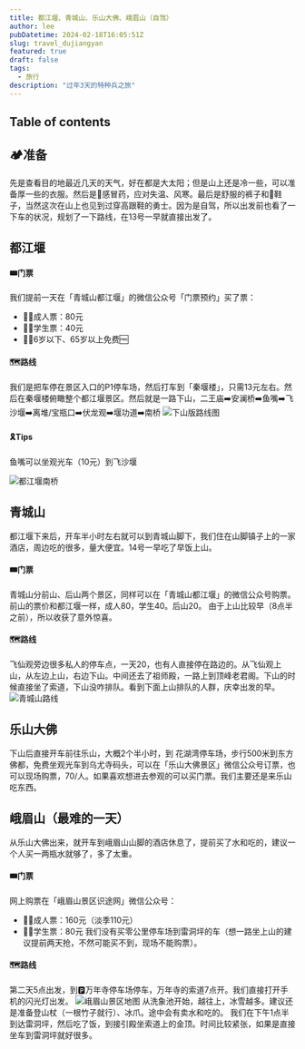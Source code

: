 ```yaml
---
title: 都江堰、青城山、乐山大佛、峨眉山（自驾）
author: lee
pubDatetime: 2024-02-18T16:05:51Z
slug: travel_dujiangyan
featured: true
draft: false
tags:
  - 旅行
description: "过年3天的特种兵之旅"
---
```

## Table of contents

## 🏕️准备
先是查看目的地最近几天的天气，好在都是大太阳；但是山上还是冷一些，可以准备厚一些的衣服。然后是💊感冒药，应对失温、风寒。最后是舒服的裤子和🥾鞋子，当然这次在山上也见到过穿高跟鞋的勇士。因为是自驾，所以出发前也看了一下车的状况，规划了一下路线，在13号一早就直接出发了。

## 都江堰
#### 🎟️门票
我们提前一天在「青城山都江堰」的微信公众号「门票预约」买了票：
- 👨‍🦱成人票：80元
- 🧑‍🎓学生票：40元
- 👼🧓6岁以下、65岁以上免费🆓
#### 🗺️路线
我们是把车停在景区入口的P1停车场，然后打车到「秦堰楼」，只需13元左右。然后在秦堰楼俯瞰整个都江堰景区。然后就是一路下山，二王庙➡️安澜桥➡️鱼嘴➡️飞沙堰➡️离堆/宝瓶口➡️伏龙观➡️堰功道➡️南桥
![下山版路线图](@assets/images/13_15dujiangyan/Itinerary_dujiangyan.jpg)

#### 🎗️Tips
鱼嘴可以坐观光车（10元）到飞沙堰

![都江堰南桥](@assets/images/13_15dujiangyan/nanqiao.jpg)

## 青城山
都江堰下来后，开车半小时左右就可以到青城山脚下，我们住在山脚镇子上的一家酒店，周边吃的很多，量大便宜。14号一早吃了早饭上山。
#### 🎟️门票
青城山分前山、后山两个景区，同样可以在「青城山都江堰」的微信公众号购票。前山的票价和都江堰一样，成人80，学生40。后山20。
由于上山比较早（8点半之前），所以收获了意外惊喜。
#### 🗺️路线
飞仙观旁边很多私人的停车点，一天20，也有人直接停在路边的。从飞仙观上山，从左边上山，右边下山。中间还去了祖师殿，一路上到顶峰老君阁。下山的时候直接坐了索道，下山没咋排队。看到下面上山排队的人群，庆幸出发的早。
![青城山路线](@assets/images/13_15dujiangyan/ltinerary_qcs.jpg)

## 乐山大佛

下山后直接开车前往乐山，大概2个半小时，到 花湖湾停车场，步行500米到东方佛都，免费坐观光车到乌尤寺码头，可以在「乐山大佛景区」微信公众号订票，也可以现场购票，70/人。如果喜欢想进去参观的可以买门票。我们主要还是来乐山吃东西。


## 峨眉山（最难的一天）
从乐山大佛出来，就开车到峨眉山山脚的酒店休息了，提前买了水和吃的，建议一个人买一两瓶水就够了，多了太重。
#### 🎟️门票
网上购票在「峨眉山景区识途网」微信公众号：
- 👨‍🦱成人票：160元（淡季110元）
- 🧑‍🎓学生票：80元
我们没有买零公里停车场到雷洞坪的车（想一路坐上山的建议提前两天抢，不然可能买不到，现场不能购票）。
#### 🗺️路线
第二天5点出发，到🅿️万年寺停车场停车，万年寺的索道7点开。我们直接打开手机的闪光灯出发。
![峨眉山景区地图](@assets/images/13_15dujiangyan/emeishan_map.jpg)
从洗象池开始，越往上，冰雪越多。建议还是准备登山杖（一根竹子就行）、冰爪。途中会有卖水和吃的。
我们在下午1点半到达雷洞坪，然后吃了饭，到接引殿坐索道上的金顶。时间比较紧张，如果是直接坐车到雷洞坪就好很多。

